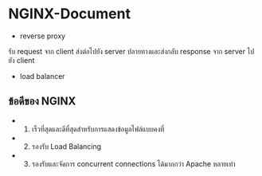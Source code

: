 # NGINX-Document

- reverse proxy 

รับ request จาก client ส่งต่อไปยัง server ปลายทางและส่งกลับ response จาก server ไปยัง client

- load balancer 

## ข้อดีของ NGINX

- 1. เร็วที่สุดและดีที่สุดสำหรับการแสดงข้อมูลไฟล์แบบคงที่

- 2. รองรับ Load Balancing

- 3. รองรับและจัดการ  concurrent connections ได้มากกว่า Apache หลายเท่า
